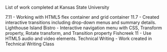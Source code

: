 List of work completed at Kansas State University 

7.11 - Working with HTML5 flex container and grid container 
11.7 - Created interactive transitions including drop-down menus and summary details.
Lighthouse Island Bistro - Interactive navigation menu with CSS, Transform property, Rotate transform, and Transition property 
Fishcreek 11 - Use HTML5 audio and video elements.
Technical Writing - Work created in Technical Writing Class 
